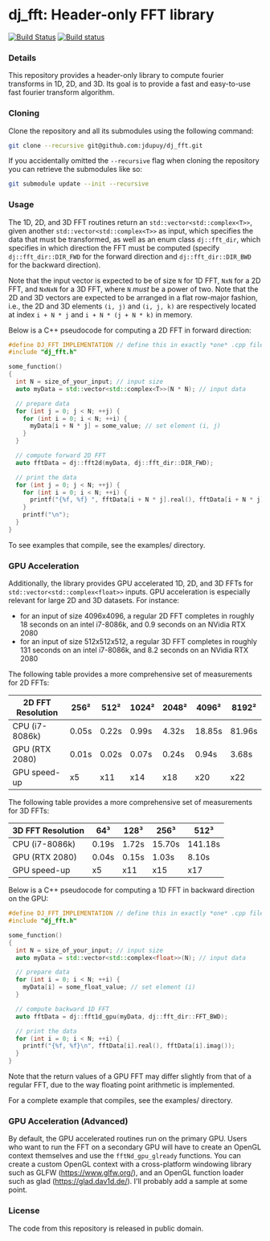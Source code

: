 # dj_fft: Header-only FFT library

[![Build Status](https://travis-ci.org/jdupuy/dj_fft.svg?branch=master)](https://travis-ci.org/jdupuy/dj_fft)
[![Build status](https://ci.appveyor.com/api/projects/status/nwcgmc1l74h8sudk?svg=true)](https://ci.appveyor.com/project/jdupuy/dj-fft)

### Details
This repository provides a header-only library to compute fourier transforms in 1D, 2D, and 3D. Its goal is to provide a fast and easy-to-use fast fourier transform algorithm. 

### Cloning

Clone the repository and all its submodules using the following command:
```sh
git clone --recursive git@github.com:jdupuy/dj_fft.git
```

If you accidentally omitted the `--recursive` flag when cloning the repository you can retrieve the submodules like so:
```sh
git submodule update --init --recursive
```

### Usage
The 1D, 2D, and 3D FFT routines return an `std::vector<std::complex<T>>`, given another `std::vector<std::complex<T>>` as input, which specifies the data that must be transformed, as well as an enum class `dj::fft_dir`, which specifies in which direction the FFT must be computed (specify `dj::fft_dir::DIR_FWD` for the forward direction and `dj::fft_dir::DIR_BWD` for the backward direction).

Note that the input vector is expected to be of size `N` for 1D FFT, `NxN` for a 2D FFT, and `NxNxN` for a 3D FFT, where `N` *must* be a power of two. Note that the 2D and 3D vectors are expected to be arranged in a flat row-major fashion, i.e., the 2D and 3D elements `(i, j)` and `(i, j, k)` are respectively located at index `i + N * j` and `i + N * (j + N * k)` in memory.

Below is a C++ pseudocode for computing a 2D FFT in forward direction:
```c++
#define DJ_FFT_IMPLEMENTATION // define this in exactly *one* .cpp file
#include "dj_fft.h"

some_function()
{
  int N = size_of_your_input; // input size
  auto myData = std::vector<std::complex<T>>(N * N); // input data

  // prepare data
  for (int j = 0; j < N; ++j) {
    for (int i = 0; i < N; ++i) {
      myData[i + N * j] = some_value; // set element (i, j)
    }
  }

  // compute forward 2D FFT
  auto fftData = dj::fft2d(myData, dj::fft_dir::DIR_FWD);

  // print the data
  for (int j = 0; j < N; ++j) {
    for (int i = 0; i < N; ++i) {
      printf("{%f, %f} ", fftData[i + N * j].real(), fftData[i + N * j].imag());
    }
    printf("\n");
  }
}
```

To see examples that compile, see the examples/ directory. 

### GPU Acceleration
Additionally, the library provides GPU accelerated 1D, 2D, and 3D FFTs for `std::vector<std::complex<float>>` inputs. GPU acceleration is especially relevant for large 2D and 3D datasets. For instance:
- for an input of size 4096x4096, a regular 2D FFT completes in roughly 18 seconds on an intel i7-8086k, and 0.9 seconds on an NVidia RTX 2080
- for an input of size 512x512x512, a regular 3D FFT completes in roughly 131 seconds on an intel i7-8086k, and 8.2 seconds on an NVidia RTX 2080

The following table provides a more comprehensive set of measurements for 2D FFTs:

| 2D FFT Resolution | 256² | 512² | 1024² | 2048² | 4096² | 8192² |
| --- | --- | --- | --- | --- | --- | --- |
| CPU (i7-8086k) | 0.05s | 0.22s | 0.99s | 4.32s | 18.85s | 81.96s |
| GPU (RTX 2080) | 0.01s | 0.02s | 0.07s | 0.24s | 0.94s | 3.68s |
| GPU speed-up | x5 | x11 | x14 | x18 | x20 | x22 |

The following table provides a more comprehensive set of measurements for 3D FFTs:

| 3D FFT Resolution | 64³ | 128³ | 256³ | 512³ |
| --- | --- | --- | --- | --- |
| CPU (i7-8086k) | 0.19s | 1.72s | 15.70s | 141.18s |
| GPU (RTX 2080) | 0.04s | 0.15s | 1.03s | 8.10s |
| GPU speed-up | x5 | x11 | x15 | x17 |

Below is a C++ pseudocode for computing a 1D FFT in backward direction on the GPU:

```c++
#define DJ_FFT_IMPLEMENTATION // define this in exactly *one* .cpp file
#include "dj_fft.h"

some_function()
{
  int N = size_of_your_input; // input size
  auto myData = std::vector<std::complex<float>>(N); // input data

  // prepare data
  for (int i = 0; i < N; ++i) {
    myData[i] = some_float_value; // set element (i)
  }

  // compute backward 1D FFT
  auto fftData = dj::fft1d_gpu(myData, dj::fft_dir::FFT_BWD);

  // print the data
  for (int i = 0; i < N; ++i) {
    printf("{%f, %f}\n", fftData[i].real(), fftData[i].imag());
  }
}
```
Note that the return values of a GPU FFT may differ slightly from that of a regular FFT, due to the way floating point arithmetic is implemented.

For a complete example that compiles, see the examples/ directory.

### GPU Acceleration (Advanced)
By default, the GPU accelerated routines run on the primary GPU. Users who want to run the FFT on a secondary GPU will have to create an OpenGL context themselves and use the `fftNd_gpu_glready` functions. You can create a custom OpenGL context with a cross-platform windowing library such as GLFW (https://www.glfw.org/), and an OpenGL function loader such as glad (https://glad.dav1d.de/). I'll probably add a sample at some point.

### License
The code from this repository is released in public domain.
